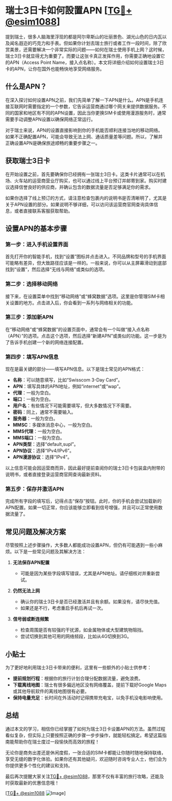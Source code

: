 # 瑞士3日卡如何設置APN [[TG💪+ @esim1088](https://t.me/s/esim1088)]

提到瑞士，很多人脑海里浮现的都是阿尔卑斯山的壮丽景色、湖光山色的日内瓦以及闻名遐迩的巧克力和手表。但如果你计划去瑞士旅行或者工作一段时间，除了欣赏美景，还需要解决一个非常实际的问题——如何在瑞士使用手机上网？这时候，瑞士3日卡就显得尤为重要了。而要让这张卡真正发挥作用，你需要正确地设置它的APN（Access Point Name，接入点名称）。本文将详细介绍如何设置瑞士3日卡的APN，让你在国外也能畅快地享受网络服务。

## 什么是APN？

在深入探讨如何设置APN之前，我们先简单了解一下APN是什么。APN是手机连接互联网时需要指定的一个参数，它告诉运营商通过哪个网关来提供数据服务。不同的国家和地区有不同的APN设置，因此当你更换SIM卡或使用漫游服务时，通常需要手动调整APN设置以确保网络正常运行。

对于瑞士来说，APN的设置直接影响到你的手机能否顺利连接当地的移动网络。如果不正确配置APN，可能会导致无法上网、通话质量差等问题。所以，了解并正确设置APN是确保旅途顺畅的重要步骤之一。

## 获取瑞士3日卡

在开始设置之前，首先要确保你已经拥有一张瑞士3日卡。这类卡片通常可以在机场、火车站的运营商营业厅购买，也可以通过线上平台预订并邮寄到家。购买时建议选择信誉良好的供应商，并确认包含的数据流量是否足够满足你的需求。

如果你选择了线上预订的方式，请注意检查包裹内的说明书是否清晰明了，尤其是关于APN设置的部分。如果说明不够详细，可以访问该运营商官网查询具体信息，或者直接联系客服获取帮助。

## 设置APN的基本步骤

### 第一步：进入手机设置界面

首先打开你的智能手机，找到“设置”图标并点击进入。不同品牌和型号的手机界面可能略有差异，但大致路径应该是一样的。一般来说，你可以从主屏幕滑动到底部找到“设置”，然后选择“无线与网络”或类似的选项。

### 第二步：选择移动网络

接下来，在设置菜单中找到“移动网络”或“蜂窝数据”选项。这里是你管理SIM卡相关设置的地方。点击进入后，你会看到一系列与网络相关的功能。

### 第三步：添加新APN

在“移动网络”或“蜂窝数据”的设置页面中，通常会有一个叫做“接入点名称（APN）”的选项。点击这个选项，然后选择“新建APN”或类似的功能。这一步是为了告诉手机创建一个新的网络连接配置。

### 第四步：填写APN信息

现在是最关键的部分——填写APN信息。以下是瑞士常见的APN格式：

- **名称**：可以随意填写，比如“Swisscom 3-Day Card”。
- **APN**：填写具体的APN地址，例如“internet”或“wap”。
- **代理**：一般为空白。
- **端口**：一般为空白。
- **用户名**：有些情况下可能需要填写，但大多数情况下不需要。
- **密码**：同上，通常不需要输入。
- **服务器**：一般为空白。
- **MMSC**：多媒体消息中心，一般为空白。
- **MMS代理**：一般为空白。
- **MMS端口**：一般为空白。
- **APN类型**：选择“default,supl”。
- **APN协议**：选择“IPv4/IPv6”。
- **APN漫游协议**：选择“IPv4”。

以上信息可能会因运营商而异，因此最好提前查阅你的瑞士3日卡包装盒内附带的说明书，或者直接登录运营商官网查询最新资料。

### 第五步：保存并激活APN

完成所有字段的填写后，记得点击“保存”按钮。此时，你的手机会尝试加载新的APN配置。如果一切正常，你应该能够立即看到信号增强，并且可以正常使用数据流量了。

## 常见问题及解决方案

尽管按照上述步骤操作，大多数人都能成功设置APN，但仍有可能遇到一些小麻烦。以下是一些常见问题及其解决方法：

1. **无法保存APN配置**
   - 可能是因为某些字段填写错误，尤其是APN地址。请仔细核对并重新尝试。
   
2. **仍然无法上网**
   - 确认你的瑞士3日卡是否已经激活并且有余额。如果没有，请尽快充值。
   - 如果还是不行，考虑重启手机后再试一次。

3. **信号弱或断连频繁**
   - 检查周围是否有较强的干扰源，如金属物体或大型建筑物阻挡。
   - 尝试切换到其他可用的网络频段，比如从4G切换到3G。

## 小贴士

为了更好地利用瑞士3日卡带来的便利，这里有一些额外的小贴士供参考：

- **提前规划行程**：根据你的旅行计划合理分配数据流量，避免浪费。
- **下载离线地图**：瑞士有很多偏远地区没有网络覆盖，提前下载好Google Maps或其他导航软件的离线地图很有必要。
- **保持电量充足**：长时间在外活动时记得携带充电宝，以免手机没电影响使用。

## 总结

通过本文的学习，相信你已经掌握了如何为瑞士3日卡设置APN的方法。虽然过程看似复杂，但实际上只要按照正确的步骤一步步操作，就能轻松搞定。希望这篇指南能帮助你在瑞士度过一段愉快而高效的旅程！

无论你是商务出差还是休闲度假，一张合适的SIM卡都能让你随时随地保持联络，享受无缝的数字化体验。如果你还有其他疑问，欢迎随时咨询专业人士，他们会为你提供更多个性化的建议和支持。

最后再次提醒大家关注[TG💪+ @esim1088](https://t.me/s/esim1088)，那里不仅有丰富的旅行攻略，还能及时获取最新的优惠信息哦！

[[TG💪+ @esim1088](https://t.me/s/esim1088) ![Image](https://i.postimg.cc/4NQfJmqS/Snipaste-2025-05-13-00-14-12.png)]